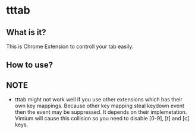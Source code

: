 # tttab

## What is it?

This is Chrome Extension to controll your tab easily.

## How to use?

## NOTE

- tttab might not work well if you use other extensions which has their own key mappings.
  Because other key mapping steal keydown event then the event may be suppressed. It depends on their implemetation. Vimium will cause this collision so you need to disable [0-9], [t] and [c] keys.




